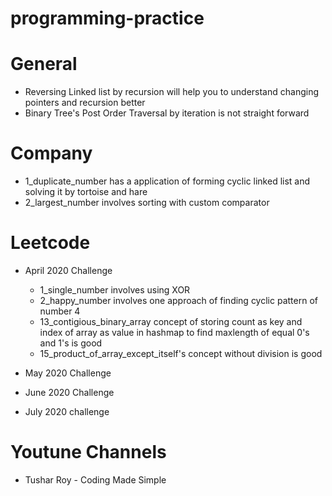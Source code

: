 # programming-practice

# General
* Reversing Linked list by recursion will help you to understand changing pointers and recursion better
* Binary Tree's Post Order Traversal by iteration is not straight forward

# Company
* 1_duplicate_number has a application of forming cyclic linked list and solving it by tortoise and hare
* 2_largest_number involves sorting with custom comparator


# Leetcode 
* April 2020 Challenge
	*  1_single_number involves using XOR
	*  2_happy_number involves one approach of finding cyclic pattern of number 4
	*  13_contigious_binary_array concept of storing count as key and index of array as value in hashmap to find maxlength of equal 0's and 1's is good
	*  15_product_of_array_except_itself's concept without division is good

* May 2020 Challenge
* June 2020 Challenge
* July 2020 challenge



# Youtune Channels
* Tushar Roy - Coding Made Simple


